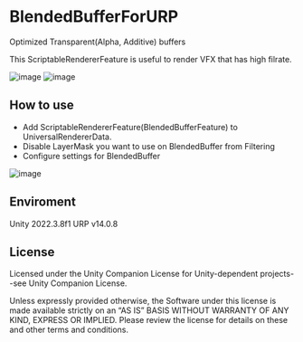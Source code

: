 # BlendedBufferForURP
Optimized Transparent(Alpha, Additive) buffers

This ScriptableRendererFeature is useful to render VFX that has high filrate.

![image](https://github.com/yugo-unity/BlendedBufferForURP/assets/57246289/fba3ac93-252f-4afc-9393-f77254db158e)
![image](https://github.com/yugo-unity/BlendedBufferForURP/assets/57246289/56db2884-9cc2-4a61-9ab0-1b66c3c4036e)


## How to use
- Add ScriptableRendererFeature(BlendedBufferFeature) to UniversalRendererData.
- Disable LayerMask you want to use on BlendedBuffer from Filtering
- Configure settings for BlendedBuffer

![image](https://github.com/yugo-unity/BlendedBufferForURP/assets/57246289/af507e47-9e4b-4bb2-b6d6-d73a18b76264)


## Enviroment
Unity 2022.3.8f1
URP v14.0.8

## License
Licensed under the Unity Companion License for Unity-dependent projects--see Unity Companion License.

Unless expressly provided otherwise, the Software under this license is made available strictly on an “AS IS” BASIS WITHOUT WARRANTY OF ANY KIND, EXPRESS OR IMPLIED. Please review the license for details on these and other terms and conditions.
